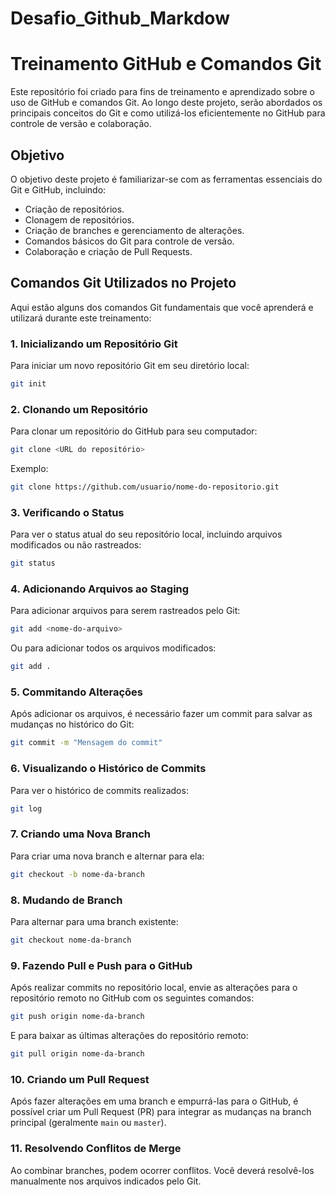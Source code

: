 # Desafio_Github_Markdow


# Treinamento GitHub e Comandos Git

Este repositório foi criado para fins de treinamento e aprendizado sobre o uso de GitHub e comandos Git. Ao longo deste projeto, serão abordados os principais conceitos do Git e como utilizá-los eficientemente no GitHub para controle de versão e colaboração.

## Objetivo

O objetivo deste projeto é familiarizar-se com as ferramentas essenciais do Git e GitHub, incluindo:

- Criação de repositórios.
- Clonagem de repositórios.
- Criação de branches e gerenciamento de alterações.
- Comandos básicos do Git para controle de versão.
- Colaboração e criação de Pull Requests.

## Comandos Git Utilizados no Projeto

Aqui estão alguns dos comandos Git fundamentais que você aprenderá e utilizará durante este treinamento:

### 1. **Inicializando um Repositório Git**
Para iniciar um novo repositório Git em seu diretório local:

```bash
git init
```

### 2. **Clonando um Repositório**
Para clonar um repositório do GitHub para seu computador:

```bash
git clone <URL do repositório>
```

Exemplo:

```bash
git clone https://github.com/usuario/nome-do-repositorio.git
```

### 3. **Verificando o Status**
Para ver o status atual do seu repositório local, incluindo arquivos modificados ou não rastreados:

```bash
git status
```

### 4. **Adicionando Arquivos ao Staging**
Para adicionar arquivos para serem rastreados pelo Git:

```bash
git add <nome-do-arquivo>
```

Ou para adicionar todos os arquivos modificados:

```bash
git add .
```

### 5. **Commitando Alterações**
Após adicionar os arquivos, é necessário fazer um commit para salvar as mudanças no histórico do Git:

```bash
git commit -m "Mensagem do commit"
```

### 6. **Visualizando o Histórico de Commits**
Para ver o histórico de commits realizados:

```bash
git log
```

### 7. **Criando uma Nova Branch**
Para criar uma nova branch e alternar para ela:

```bash
git checkout -b nome-da-branch
```

### 8. **Mudando de Branch**
Para alternar para uma branch existente:

```bash
git checkout nome-da-branch
```

### 9. **Fazendo Pull e Push para o GitHub**
Após realizar commits no repositório local, envie as alterações para o repositório remoto no GitHub com os seguintes comandos:

```bash
git push origin nome-da-branch
```

E para baixar as últimas alterações do repositório remoto:

```bash
git pull origin nome-da-branch
```

### 10. **Criando um Pull Request**
Após fazer alterações em uma branch e empurrá-las para o GitHub, é possível criar um Pull Request (PR) para integrar as mudanças na branch principal (geralmente `main` ou `master`).

### 11. **Resolvendo Conflitos de Merge**
Ao combinar branches, podem ocorrer conflitos. Você deverá resolvê-los manualmente nos arquivos indicados pelo Git.

